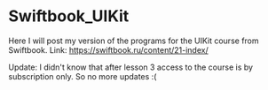 # Swiftbook_UIKit
Here I will post my version of the programs for the UIKit course from Swiftbook.
Link: https://swiftbook.ru/content/21-index/

Update: I didn't know that after lesson 3 access to the course is by subscription only. So no more updates :(

